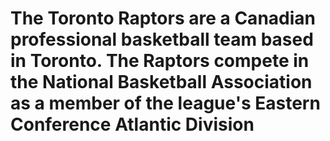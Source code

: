 # The Toronto Raptors are a Canadian professional basketball team based in Toronto. The Raptors compete in the National Basketball Association as a member of the league's Eastern Conference Atlantic Division
